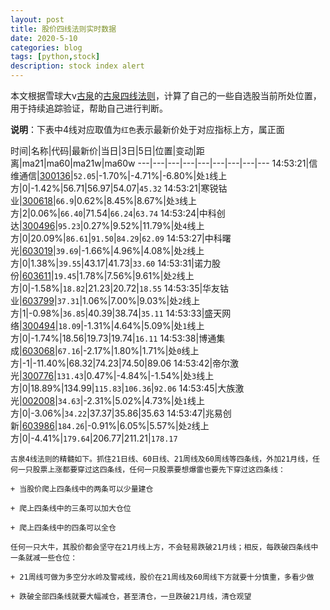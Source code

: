 ```yaml
---
layout: post
title: 股价四线法则实时数据
date: 2020-5-10
categories: blog
tags: [python,stock]
description: stock index alert
---
```



本文根据雪球大v[古泉](https://xueqiu.com/u/7148646888)的[古泉四线法则](https://xueqiu.com/7148646888/130498192)，计算了自己的一些自选股当前所处位置，用于持续追踪验证，帮助自己进行判断。

**说明**：下表中4线对应取值为`红色`表示最新价处于对应指标上方，属正面

时间|名称|代码|最新价|当日|3日|5日|位置|变动|距离|ma21|ma60|ma21w|ma60w
---|---|---|---|---|---|---|---|---
14:53:21|信维通信|[300136](https://xueqiu.com/S/SZ300136)|`52.05`|-1.70%|-4.71%|-6.80%|处`1`线上方|0|-1.42%|56.71|56.97|54.07|`45.32`
14:53:21|寒锐钴业|[300618](https://xueqiu.com/S/SZ300618)|`66.9`|0.62%|8.45%|8.67%|处`3`线上方|2|0.06%|`66.40`|71.54|`66.24`|`63.74`
14:53:24|中科创达|[300496](https://xueqiu.com/S/SZ300496)|`95.23`|0.27%|9.52%|11.79%|处`4`线上方|0|20.09%|`86.61`|`91.50`|`84.29`|`62.09`
14:53:27|中科曙光|[603019](https://xueqiu.com/S/SH603019)|`39.69`|-1.66%|4.96%|4.08%|处`2`线上方|0|1.38%|`39.55`|43.17|41.73|`33.60`
14:53:31|诺力股份|[603611](https://xueqiu.com/S/SH603611)|`19.45`|1.78%|7.56%|9.61%|处`2`线上方|0|-1.58%|`18.82`|21.23|20.72|`18.55`
14:53:35|华友钴业|[603799](https://xueqiu.com/S/SH603799)|`37.31`|1.06%|7.00%|9.03%|处`2`线上方|1|-0.98%|`36.85`|40.39|38.74|`35.11`
14:53:33|盛天网络|[300494](https://xueqiu.com/S/SZ300494)|`18.09`|-1.31%|4.64%|5.09%|处`1`线上方|0|-1.74%|18.56|19.73|19.74|`16.11`
14:53:38|博通集成|[603068](https://xueqiu.com/S/SH603068)|`67.16`|-2.17%|1.80%|1.71%|处`0`线上方|-1|-11.40%|68.32|74.23|74.50|89.06
14:53:42|帝尔激光|[300776](https://xueqiu.com/S/SZ300776)|`131.43`|0.47%|-4.84%|-1.54%|处`3`线上方|0|18.89%|134.99|`115.83`|`106.36`|`92.06`
14:53:45|大族激光|[002008](https://xueqiu.com/S/SZ002008)|`34.63`|-2.31%|5.02%|4.73%|处`1`线上方|0|-3.06%|`34.22`|37.37|35.86|35.63
14:53:47|兆易创新|[603986](https://xueqiu.com/S/SH603986)|`184.26`|-0.91%|6.05%|5.57%|处`2`线上方|0|-4.41%|`179.64`|206.77|211.21|`178.17`

```
古泉4线法则的精髓如下。抓住21日线、60日线、21周线及60周线等四条线，外加21月线，任何一只股票上涨都要穿过这四条线，任何一只股票要想爆雷也要先下穿过这四条线：

+ 当股价爬上四条线中的两条可以少量建仓

+ 爬上四条线中的三条可以加大仓位

+ 爬上四条线中的四条可以全仓

任何一只大牛，其股价都会坚守在21月线上方，不会轻易跌破21月线；相反，每跌破四条线中一条就减一些仓位：

+ 21周线可做为多空分水岭及警戒线，股价在21周线及60周线下方就要十分慎重，多看少做

+ 跌破全部四条线就要大幅减仓，甚至清仓，一旦跌破21月线，清仓观望
```